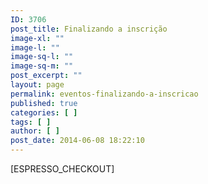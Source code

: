 ```yaml
---
ID: 3706
post_title: Finalizando a inscrição
image-xl: ""
image-l: ""
image-sq-l: ""
image-sq-m: ""
post_excerpt: ""
layout: page
permalink: eventos-finalizando-a-inscricao
published: true
categories: [ ]
tags: [ ]
author: [ ]
post_date: 2014-06-08 18:22:10
---
```

[ESPRESSO_CHECKOUT]
